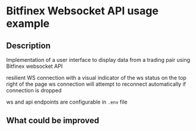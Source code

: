 # Bitfinex Websocket API usage example



## Description
Implementation of a user interface to display data from a trading pair using Bitfinex websocket API

resilient WS connection with a visual indicator of the ws status on the top right of the page
ws connection will attempt to reconnect automatically if connection is dropped

ws and api endpoints are configurable in `.env` file

## What could be improved
